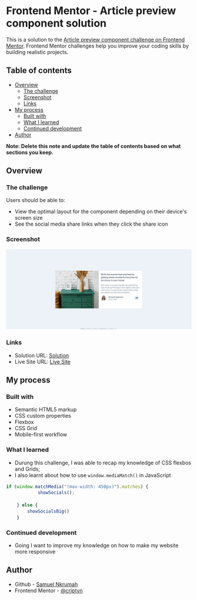 # Frontend Mentor - Article preview component solution

This is a solution to the [Article preview component challenge on Frontend Mentor](https://www.frontendmentor.io/challenges/article-preview-component-dYBN_pYFT). Frontend Mentor challenges help you improve your coding skills by building realistic projects. 

## Table of contents

- [Overview](#overview)
  - [The challenge](#the-challenge)
  - [Screenshot](#screenshot)
  - [Links](#links)
- [My process](#my-process)
  - [Built with](#built-with)
  - [What I learned](#what-i-learned)
  - [Continued development](#continued-development)
- [Author](#author)

**Note: Delete this note and update the table of contents based on what sections you keep.**

## Overview

### The challenge

Users should be able to:

- View the optimal layout for the component depending on their device's screen size
- See the social media share links when they click the share icon

### Screenshot

![article-preview-component](./design/design-completed.png)

### Links

- Solution URL: [Solution](https://github.com/nanayaww/FrontendMentor-Challenges/tree/main/article-preview-component-main)
- Live Site URL: [Live Site](https://nanayaww.github.io/FrontendMentor-Challenges/article-preview-component-main)

## My process

### Built with

- Semantic HTML5 markup
- CSS custom properties
- Flexbox
- CSS Grid
- Mobile-first workflow


### What I learned

- Durung this challenge, I was able to recap my knowledge of CSS flexbos and Grids;
- I also learnt about how to use `window.mediaMatch()` in JavaScript

```js
if (window.matchMedia("(max-width: 450px)").matches) {
            showSocials();

    } else {
        showSocialsBig()
    }
```

### Continued development

- Going I want to improve my knowledge on how to make my website more responsive

## Author

- Github - [Samuel Nkrumah](https://github.com/nanayaww)
- Frontend Mentor - [@criptyn](https://www.frontendmentor.io/profile/criptyn)

